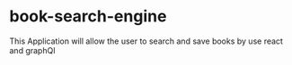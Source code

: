 # book-search-engine
This Application will allow the user to search and save books by use react and graphQl
